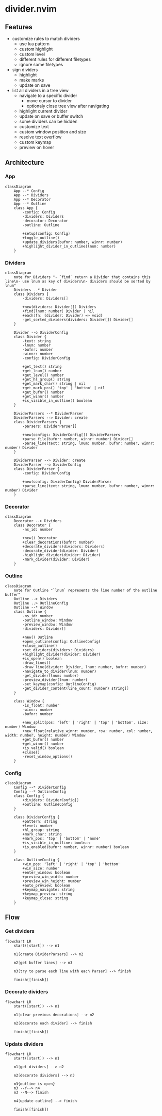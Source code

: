 # divider.nvim

## Features

- customize rules to match dividers
  - use lua pattern
  - custom highlight
  - custom level
  - different rules for different filetypes
  - ignore some filetypes
- sign dividers
  - highlight
  - make marks
  - update on save
- list all dividers in a tree view
  - navigate to a specific divider
    - move cursor to divider
    - optionaly close tree view after navigating
  - highlight current divider
  - update on save or buffer switch
  - some dividers can be hidden
  - customize text
  - custom window position and size
  - resolve text overflow
  - custom keymap
  - preview on hover

## Architecture

### App

```mermaid
classDiagram
    App --* Config
    App --* Dividers
    App --* Decorator
    App --* Outline
    class App {
        -config: Config
        -dividers: Dividers
        -decorator: Decorator
        -outline: Outline

        +setup(config: Config)
        +toggle_outline()
        +update_dividers(bufnr: number, winnr: number)
        +highlight_divider_in_outline(lnum: number)
    }
```

### Dividers

```mermaid
classDiagram
    note for Dividers "- `find` return a Divider that contains this line\n- use lnum as key of dividers\n- dividers should be sorted by lnum"
    Dividers --* Divider
    class Dividers {
        -dividers: Dividers[]

        +new(dividers: Divider[]) Dividers
        +find(lnum: number) Divider | nil
        +each(fn: (divider: Divider) => void)
        -get_sorted_dividers(dividers: Divider[]) Divider[]
    }

    Divider --o DividerConfig
    class Divider {
        -text: string
        -lnum: number
        -bufnr: number
        -winnr: number
        -config: DividerConfig

        +get_text() string
        +get_lnum() number
        +get_level() number
        +get_hl_group() string
        +get_mark_char() string | nil
        +get_mark_pos() 'top' | 'bottom' | nil
        +get_bufnr() number
        +get_winnr() number
        +is_visible_in_outline() boolean
    }

    DividerParsers --* DividerParser
    DividerParsers --> Divider: create
    class DividerParsers {
        -parsers: DividerParser[]

        +new(configs: DividerConfig[]) DividerParsers
        +parse_file(bufnr: number, winnr: number) Divider[]
        -parse_line(text: string, lnum: number, bufnr: number, winnr: number) Divider
    }

    DividerParser --> Divider: create
    DividerParser --o DividerConfig
    class DividerParser {
        -config: DividerConfig

        +new(config: DividerConfig) DividerParser
        +parse_line(text: string, lnum: number, bufnr: number, winnr: number) Divider
    }
```

### Decorator

```mermaid
classDiagram
    Decorator ..> Dividers
    class Decorator {
        -ns_id: number

        +new() Decorator
        +clear_decorations(bufnr: number)
        +decorate_dividers(dividers: Dividers)
        -decorate_divider(divider: Divider)
        -highlight_divider(divider: Divider)
        -mark_divider(divider: Divider)
    }
```

### Outline

```mermaid
classDiagram
    note for Outline "`lnum` represents the line number of the outline buffer"
    Outline ..> Dividers
    Outline ..> OutlineConfig
    Outline --* Window
    class Outline {
        -ns_id: number
        -outline_window: Window
        -preview_window: Window
        -dividers: Divider[]

        +new() Outline
        +open_outline(config: OutlineConfig)
        +close_outline()
        +set_dividers(dividers: Dividers)
        +highlight_divider(divider: Divider)
        +is_open() boolean
        -draw_lines()
        -draw_line(divider: Divider, lnum: number, bufnr: number)
        -navigate_to_divider(lnum: number)
        -get_divider(lnum: number)
        -preview_divider(lnum: number)
        -set_keymap(config: OutlineConfig)
        -get_divider_content(line_count: number) string[]
    }

    class Window {
        -is_float: number
        -winnr: number
        -bufnr: number

        +new_split(pos: 'left' | 'right' | 'top' | 'bottom', size: number) Window
        +new_float(relative_winnr: number, row: number, col: number, width: number, height: number) Window
        +get_bufnr() number
        +get_winnr() number
        +is_valid() boolean
        +close()
        -reset_window_options()
    }
```

### Config

```mermaid
classDiagram
    Config --* DividerConfig
    Config --* OutlineConfig
    class Config {
        +dividers: DividerConfig[]
        +outline: OutlineConfig
    }

    class DividerConfig {
        +pattern: string
        +level: number
        +hl_group: string
        +mark_char: string
        +mark_pos: 'top' | 'bottom' | 'none'
        +is_visible_in_outline: boolean
        +is_enabled(bufnr: number, winnr: number) boolean
    }

    class OutlineConfig {
        +win_pos: 'left' | 'right' | 'top' | 'bottom'
        +win_size: number
        +enter_window: boolean
        +preview_win_width: number
        +preview_win_height: number
        +auto_preview: boolean
        +keymap_navigate: string
        +keymap_preview: string
        +keymap_close: string
    }
```

## Flow

### Get dividers

```mermaid
flowchart LR
    start([start]) --> n1

    n1[create DividerParsers] --> n2

    n2[get buffer lines] --> n3

    n3[try to parse each line with each Parser] --> finish

    finish([finish])
```

### Decorate dividers

```mermaid
flowchart LR
    start([start]) --> n1

    n1[clear previous decorations] --> n2

    n2[decorate each divider] --> finish

    finish([finish])
```

### Update dividers

```mermaid
flowchart LR
    start([start]) --> n1

    n1[get dividers] --> n2

    n2[decorate dividers] --> n3

    n3{outline is open}
    n3 --Y--> n4
    n3 --N--> finish

    n4[update outline] --> finish

    finish([finish])
```
